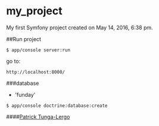 my_project
==========

My first Symfony project created on May 14, 2016, 6:38 pm.

##Run project
```
$ app/console server:run
```
go to:
```
http://localhost:8000/
```

###database
  - 'funday'

  ```
  $ app/console doctrine:database:create
  ```


####[Patrick Tunga-Lergo](https://github.com/ptlergo/symfonyKick/tree/master/my_project)
